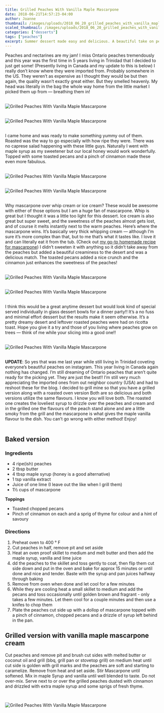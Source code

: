 ```yaml
---
title: Grilled Peaches With Vanilla Maple Mascarpone
date: 2018-06-21T14:57:23-04:00
author: Joanne
thumbnail: /images/uploads/2018_06_20_grilled_peaches_with_vanilla_maple_mascarpone_1.jpg
scaled_thumbnail: /images/uploads/2018_06_20_grilled_peaches_with_vanilla_maple_mascarpone_0.jpg
categories: ["desserts"]
tags: ["peaches"]
excerpt: Summer dessert made easy and delicious. A beautiful take on peaches and cream
---
```


Peaches and nectarines are my jam! I miss Ontario peaches tremendously and this year was the first time in 5 years living in Trinidad that I decided to just get some! (Presently living in Canada and my update to this is below) I really don’t know where they were imported from. Probably somewhere in the US. They weren’t as expensive as I thought they would be but then again, the quality wasn’t exactly great either. But they smelled heavenly. My head was literally in the bag the whole way home from the little market I picked them up from — breathing them in!
</br>
</br>

![Grilled Peaches With Vanilla Maple Mascarpone](/images/uploads/2018_06_20_grilled_peaches_with_vanilla_maple_mascarpone_2.jpg)
</br>
</br>

![Grilled Peaches With Vanilla Maple Mascarpone](/images/uploads/2018_06_20_grilled_peaches_with_vanilla_maple_mascarpone_3.jpg)
</br>
</br>

I came home and was ready to make something yummy out of them. Roasted was the way to go especially with how ripe they were. There was no caprese salad happening with these little guys. Naturally I went with maple syrup as my sweetener but our local honey would work wonderfully. Topped with some toasted pecans and a pinch of cinnamon made these even more fabulous.
</br>
</br>

![Grilled Peaches With Vanilla Maple Mascarpone](/images/uploads/2018_06_20_grilled_peaches_with_vanilla_maple_mascarpone_4.jpg)
</br>
</br>

![Grilled Peaches With Vanilla Maple Mascarpone](/images/uploads/2018_06_20_grilled_peaches_with_vanilla_maple_mascarpone_5.jpg)
</br>
</br>

Why mascarpone over whip cream or ice cream? These would be awesome with either of those options but I am a huge fan of mascarpone. Whip is great but I thought it was a little too light for this dessert. Ice cream is also great but super sweet, and the sweetness of the peaches almost gets lost, and of course it melts instantly next to the warm peaches. Here’s where the mascarpone wins. It’s basically very thick whipping cream — although I’m sure it’s more complex than that, but to me that’s what it tastes like. I love it and can literally eat it from the tub. (Check out [my go-to homemade recipe for mascarpone](https://www.oliveandmango.com/strawberry-tiramisu-eggless/)) I didn’t sweeten it with anything so it didn’t take away from the peaches but added a beautiful creaminess to the desert and was a delicious match. The toasted pecans added a nice crunch and the cinnamon just enhances the sweetness of the peaches!
</br>
</br>

![Grilled Peaches With Vanilla Maple Mascarpone](/images/uploads/2018_06_20_grilled_peaches_with_vanilla_maple_mascarpone_6.jpg)
</br>
</br>

![Grilled Peaches With Vanilla Maple Mascarpone](/images/uploads/2018_06_20_grilled_peaches_with_vanilla_maple_mascarpone_7.jpg)
</br>
</br>

I think this would be a great anytime dessert but would look kind of special served individually in glass dessert bowls for a dinner party!! It’s a no fuss and minimal effort dessert but the results make it seem otherwise. It’s a pretty dreamy desert and leftover roasted peaches were had on ricotta toast. Hope you give it a try and those of you living where peaches grow on trees — think of me while your slicing into a good one!!
</br>
</br>

![Grilled Peaches With Vanilla Maple Mascarpone](/images/uploads/2018_06_20_grilled_peaches_with_vanilla_maple_mascarpone_8.jpg)
</br>
</br>

__UPDATE__: So yes that was me last year while still living in Trinidad coveting everyone’s beautiful peaches on instagram. This year living in Canada again nothing has changed. I’m still dreaming of Ontario peaches that aren’t quite ready for the picking yet. They are just the best!! I’m still very much appreciating the imported ones from out neighbor country (USA) and had to reshoot these for the blog. I decided to grill mine so that you have a grilled version along with a roasted oven version Both are so delicious and both versions utilize the same flavours. I know you will love both. The roasted one creates the loveliest syrup to drizzle over the peaches and cream and in the grilled one the flavours of the peach stand alone and are a little smoky from the grill and the mascarpone is what gives the maple vanilla flavour to the dish. You can’t go wrong with either method! Enjoy!
</br>
</br>

## Baked version

### Ingredients

* <span itemprop="ingredients"> 4 ripe(ish) peaches</span>
* <span itemprop="ingredients"> 2 tbsp butter</span>
* <span itemprop="ingredients"> 4 tbsp maple syrup (honey is a good alternative)</span>
* <span itemprop="ingredients"> 1 tsp vanilla extract</span>
* <span itemprop="ingredients"> Juice of one lime (I leave out the like when I grill them)</span>
* <span itemprop="ingredients"> 1½ cups of mascarpone</span>

__Toppings__ 

* Toasted chopped pecans 
* Pinch of cinnamon on each and a sprig of thyme for colour and a hint of savoury

### Directions
1. Preheat oven to 400 ° F
1. Cut peaches in half, remove pit and set aside
1. Heat an oven proof skillet to medium and melt butter and then add the maple syrup, vanilla and lime juice
1. dd the peaches to the skillet and toss gently to coat, then flip them cut side down and put in the oven and bake for approx 15 minutes or until done and nice and tender. Baste with the syrup and pan juices halfway through baking
1. Remove from oven when done and let cool for a few minutes
1. While they are cooling heat a small skillet to medium and add the pecans and toss occasionally until golden brown and fragrant - only takes a few minutes. Let them cool for a couple minutes and then use a knifes to chop them
1. Plate the peaches cut side up with a dollop of mascarpone topped with a pinch of cinnamon, chopped pecans and a drizzle of syrup left behind in the pan.

## Grilled version with vanilla maple mascarpone cream

Cut peaches and remove pit and brush cut sides with melted butter or coconut oil and grill (bbq, grill pan or stovetop grill) on medium heat until cut side is golden with grill marks and the peaches are soft and starting to caramelize. Remove from heat and set aside. Stir Mascarpone until softened. Mix in maple Syrup and vanilla until well blended to taste. Do not over-mix. Serve next to or over the grilled peaches dusted with cinnamon and drizzled with extra maple syrup and some sprigs of fresh thyme.

</br>

![Grilled Peaches With Vanilla Maple Mascarpone](/images/uploads/2018_06_20_grilled_peaches_with_vanilla_maple_mascarpone_9.jpg)
